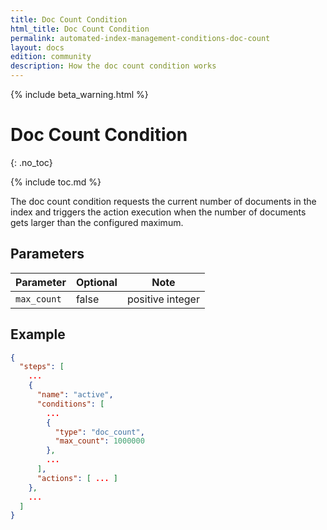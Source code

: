 ```yaml
---
title: Doc Count Condition
html_title: Doc Count Condition
permalink: automated-index-management-conditions-doc-count
layout: docs
edition: community
description: How the doc count condition works
---
```

<!--- Copyright 2023 floragunn GmbH -->

{% include beta_warning.html %}

# Doc Count Condition
{: .no_toc}

{% include toc.md %}

The doc count condition requests the current number of documents in the index and triggers the action execution when the number of documents gets larger than the configured maximum.

## Parameters

| Parameter   | Optional | Note             |
|-------------|----------|------------------|
| `max_count` | false    | positive integer |

## Example

```json
{
  "steps": [
    ...
    {
      "name": "active",
      "conditions": [
        ...
        {
          "type": "doc_count",
          "max_count": 1000000
        },
        ...
      ],
      "actions": [ ... ]
    },
    ...
  ]
}
```